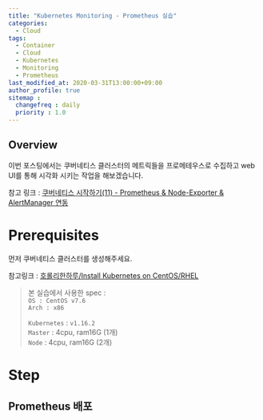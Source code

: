 ```yaml
---
title: "Kubernetes Monitoring - Prometheus 실습"
categories: 
  - Cloud
tags:
  - Container
  - Cloud
  - Kubernetes
  - Monitoring
  - Prometheus
last_modified_at: 2020-03-31T13:00:00+09:00
author_profile: true
sitemap :
  changefreq : daily
  priority : 1.0
---
```


## Overview
이번 포스팅에서는 쿠버네티스 클러스터의 메트릭들을 프로메테우스로 수집하고 web UI를 통해 시각화 시키는 작업을 해보겠습니다.  

참고 링크 : [쿠버네티스 시작하기(11) - Prometheus & Node-Exporter & AlertManager 연동](https://twofootdog.tistory.com/17)

# Prerequisites
먼저 쿠버네티스 클러스터를 생성해주세요.  

참고링크 : [호롤리한하루/Install Kubernetes on CentOS/RHEL](https://gruuuuu.github.io/cloud/k8s-install/)  

> 본 실습에서 사용한 spec :   
>`OS : CentOS v7.6`  
>`Arch : x86` 
>
>`Kubernetes` : `v1.16.2`  
>`Master` : 4cpu, ram16G (1개)  
>`Node` : 4cpu, ram16G (2개)  

# Step
## Prometheus 배포
